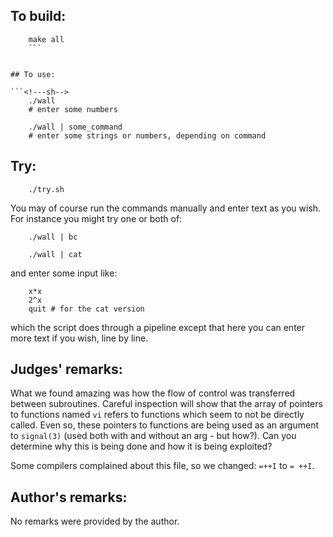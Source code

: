 ## To build:

```<!---sh-->
    make all
    ```


## To use:

```<!---sh-->
    ./wall
    # enter some numbers

    ./wall | some_command
    # enter some strings or numbers, depending on command
```


## Try:

```<!---sh-->
    ./try.sh
```

You may of course run the commands manually and enter text as you wish. For
instance you might try one or both of:

```<!---sh-->
    ./wall | bc

    ./wall | cat
```

and enter some input like:

```
    x*x
    2^x
    quit # for the cat version
```

which the script does through a pipeline except that here you can enter more
text if you wish, line by line.


## Judges' remarks:

What we found amazing was how the flow of control was transferred between
subroutines.  Careful inspection will show that the array of pointers to
functions named `vi` refers to functions which seem to not be directly called.
Even so, these pointers to functions are being used as an argument to
`signal(3)` (used both with and without an arg - but how?).  Can you determine
why this is being done and how it is being exploited?

Some compilers complained about this file, so we changed: `=++I` to `= ++I`.


## Author's remarks:

No remarks were provided by the author.


<!--

    Copyright © 1984-2024 by Landon Curt Noll. All Rights Reserved.

    You are free to share and adapt this file under the terms of this license:

	Creative Commons Attribution-ShareAlike 4.0 International (CC BY-SA 4.0)

    For more information, see:

	https://creativecommons.org/licenses/by-sa/4.0/

-->
